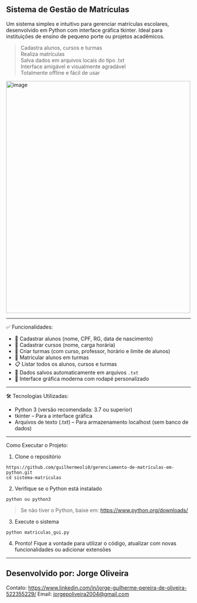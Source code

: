 Sistema de Gestão de Matrículas
---
Um sistema simples e intuitivo para gerenciar matrículas escolares, desenvolvido em Python com interface gráfica tkinter. Ideal para instituições de ensino de pequeno porte ou projetos acadêmicos.

> Cadastra alunos, cursos e turmas  
> Realiza matrículas  
> Salva dados em arquivos locais do tipo .txt  
> Interface amigável e visualmente agradável  
> Totalmente offline e fácil de usar




<img width="502" height="632" alt="image" src="https://github.com/user-attachments/assets/1a230e50-4e6a-4561-9472-6ce445bf6651" />

---

✅ Funcionalidades:

- 🧑 Cadastrar alunos (nome, CPF, RG, data de nascimento)
- 📘 Cadastrar cursos (nome, carga horária)
- 🏫 Criar turmas (com curso, professor, horário e limite de alunos)
- 👥 Matricular alunos em turmas
- 📋 Listar todos os alunos, cursos e turmas
- 💾 Dados salvos automaticamente em arquivos `.txt`
- 🎨 Interface gráfica moderna com rodapé personalizado

---

🛠️ Tecnologias Utilizadas:

- Python 3 (versão recomendada: 3.7 ou superior)
- tkinter – Para a interface gráfica
- Arquivos de texto (.txt) – Para armazenamento localhost (sem banco de dados)

---

Como Executar o Projeto:

1. Clone o repositório
```
https://github.com/guilhermeoli0/gerenciamento-de-matrículas-em-python.git
cd sistema-matriculas
```
2. Verifique se o Python está instalado
```
python ou python3 
```
> Se não tiver o Python, baixe em: https://www.python.org/downloads/

3. Execute o sistema
```
python matriculas_gui.py
```
4. Pronto! Fique a vontade para utilizar o código, atualizar com novas funcionalidades ou adicionar extensões

---
Desenvolvido por: 
Jorge Oliveira
---
Contato: https://www.linkedin.com/in/jorge-guilherme-pereira-de-oliveira-522355229/
Email: jorgepoliveira2004@gmail.com
